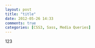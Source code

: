 ```yaml
---
layout: post
title: "title"
date: 2012-05-26 14:33
comments: true
categories: [CSS3, Sass, Media Queries]
---
```


123
